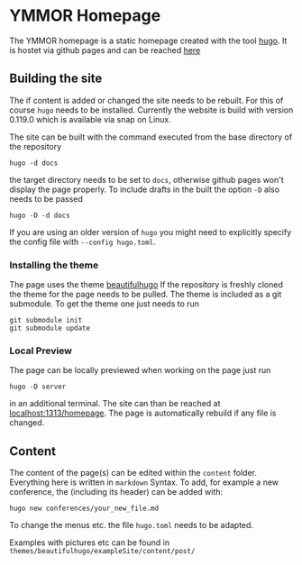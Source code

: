 # YMMOR Homepage

The YMMOR homepage is a static homepage created with the tool 
[hugo](https://gohugo.io). It is hostet via github pages and can be reached 
[here](https://ymmor-conferences.github.io/homepage/)


## Building the site
The if content is added or changed the site needs to be rebuilt. For this of
course `hugo` needs to be installed. Currently the website is build with version
0.119.0 which is available via snap on Linux. 

The site can be built with the command executed from the base directory of the
repository

    hugo -d docs

the target directory needs to be set to `docs`, otherwise github pages won't
display the page properly. To include drafts in the built the option `-D` also
needs to be passed

    hugo -D -d docs

If you are using an older version of `hugo` you might need to explicitly specify the
config file with `--config hugo.toml`.

### Installing the theme
The page uses the theme [beautifulhugo](https://github.com/halogenica/beautifulhugo)
If the repository is freshly cloned the theme for the page needs to be pulled.
The theme is included as a git submodule. To get the theme one just needs to run

    git submodule init
    git submodule update

### Local Preview
The page can be locally previewed when working on the page just run

    hugo -D server

in an additional terminal. The site can than be reached at
[localhost:1313/homepage](localhost:1313/homepage). The page is automatically
rebuild if any file is changed.

## Content

The content of the page(s) can be edited within the `content` folder. Everything
here is written in `markdown` Syntax. To add, for example a new conference, the
(including its header) can be added with:

    hugo new conferences/your_new_file.md

To change the menus etc. the file `hugo.toml` needs to be adapted.

Examples with pictures etc can be found in `themes/beautifulhugo/exampleSite/content/post/`
